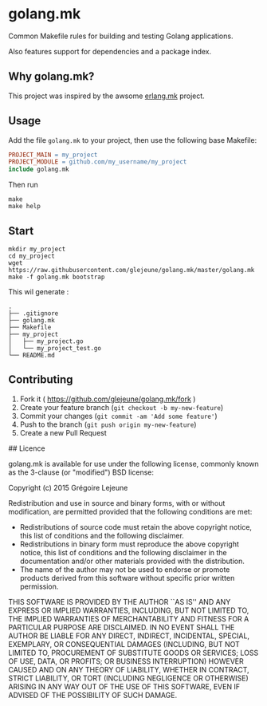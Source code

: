 # golang.mk

Common Makefile rules for building and testing Golang applications.

Also features support for dependencies and a package index.

## Why golang.mk?

This project was inspired by the awsome [erlang.mk](https://github.com/ninenines/erlang.mk) project.

## Usage

Add the file `golang.mk` to your project, then use the following base
Makefile:

``` Makefile
PROJECT_MAIN = my_project
PROJECT_MODULE = github.com/my_username/my_project
include golang.mk
```

Then run

```
make
make help
```

## Start

```
mkdir my_project
cd my_project
wget https://raw.githubusercontent.com/glejeune/golang.mk/master/golang.mk
make -f golang.mk bootstrap
```

This wil generate :

```
.
├── .gitignore
├── golang.mk
├── Makefile
├── my_project
│   ├── my_project.go
│   └── my_project_test.go
└── README.md
```

## Contributing

1. Fork it ( https://github.com/glejeune/golang.mk/fork )
2. Create your feature branch (`git checkout -b my-new-feature`)
3. Commit your changes (`git commit -am 'Add some feature'`)
4. Push to the branch (`git push origin my-new-feature`)
5. Create a new Pull Request

## Licence

golang.mk is available for use under the following license, commonly known as the 3-clause (or "modified") BSD license:

Copyright (c) 2015 Grégoire Lejeune

Redistribution and use in source and binary forms, with or without modification, are permitted provided that the following conditions are met:

* Redistributions of source code must retain the above copyright notice, this list of conditions and the following disclaimer.
* Redistributions in binary form must reproduce the above copyright notice, this list of conditions and the following disclaimer in the documentation and/or other materials provided with the distribution.
* The name of the author may not be used to endorse or promote products derived from this software without specific prior written permission.

THIS SOFTWARE IS PROVIDED BY THE AUTHOR ``AS IS'' AND ANY EXPRESS OR IMPLIED WARRANTIES, INCLUDING, BUT NOT LIMITED TO, THE IMPLIED WARRANTIES OF MERCHANTABILITY AND FITNESS FOR A PARTICULAR PURPOSE ARE DISCLAIMED. IN NO EVENT SHALL THE AUTHOR BE LIABLE FOR ANY DIRECT, INDIRECT, INCIDENTAL, SPECIAL, EXEMPLARY, OR CONSEQUENTIAL DAMAGES (INCLUDING, BUT NOT LIMITED TO, PROCUREMENT OF SUBSTITUTE GOODS OR SERVICES; LOSS OF USE, DATA, OR PROFITS; OR BUSINESS INTERRUPTION) HOWEVER CAUSED AND ON ANY THEORY OF LIABILITY, WHETHER IN CONTRACT, STRICT LIABILITY, OR TORT (INCLUDING NEGLIGENCE OR OTHERWISE) ARISING IN ANY WAY OUT OF THE USE OF THIS SOFTWARE, EVEN IF ADVISED OF THE POSSIBILITY OF SUCH DAMAGE.
